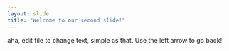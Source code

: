 ```yaml
---
layout: slide
title: "Welcome to our second slide!"
---
```

aha, edit file to change text, simple as that. 
Use the left arrow to go back!
